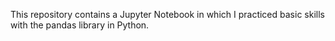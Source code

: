 This repository contains a Jupyter Notebook in which I practiced basic skills with the pandas library in Python.
